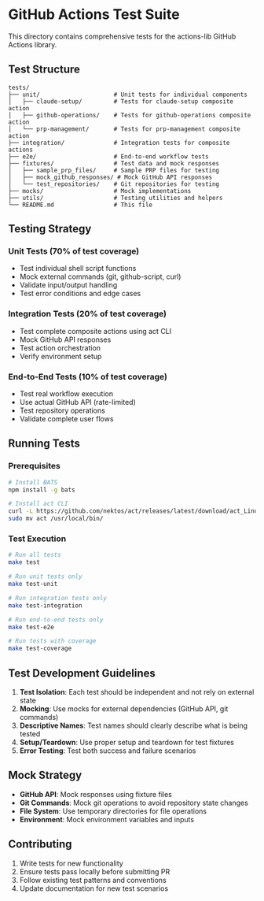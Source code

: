 # GitHub Actions Test Suite

This directory contains comprehensive tests for the actions-lib GitHub Actions library.

## Test Structure

```
tests/
├── unit/                     # Unit tests for individual components
│   ├── claude-setup/         # Tests for claude-setup composite action
│   ├── github-operations/    # Tests for github-operations composite action
│   └── prp-management/       # Tests for prp-management composite action
├── integration/              # Integration tests for composite actions
├── e2e/                      # End-to-end workflow tests
├── fixtures/                 # Test data and mock responses
│   ├── sample_prp_files/     # Sample PRP files for testing
│   ├── mock_github_responses/ # Mock GitHub API responses
│   └── test_repositories/    # Git repositories for testing
├── mocks/                    # Mock implementations
├── utils/                    # Testing utilities and helpers
└── README.md                 # This file
```

## Testing Strategy

### Unit Tests (70% of test coverage)
- Test individual shell script functions
- Mock external commands (git, github-script, curl)
- Validate input/output handling
- Test error conditions and edge cases

### Integration Tests (20% of test coverage)
- Test complete composite actions using act CLI
- Mock GitHub API responses
- Test action orchestration
- Verify environment setup

### End-to-End Tests (10% of test coverage)
- Test real workflow execution
- Use actual GitHub API (rate-limited)
- Test repository operations
- Validate complete user flows

## Running Tests

### Prerequisites
```bash
# Install BATS
npm install -g bats

# Install act CLI
curl -L https://github.com/nektos/act/releases/latest/download/act_Linux_x86_64.tar.gz | tar -xz
sudo mv act /usr/local/bin/
```

### Test Execution
```bash
# Run all tests
make test

# Run unit tests only
make test-unit

# Run integration tests only
make test-integration

# Run end-to-end tests only
make test-e2e

# Run tests with coverage
make test-coverage
```

## Test Development Guidelines

1. **Test Isolation**: Each test should be independent and not rely on external state
2. **Mocking**: Use mocks for external dependencies (GitHub API, git commands)
3. **Descriptive Names**: Test names should clearly describe what is being tested
4. **Setup/Teardown**: Use proper setup and teardown for test fixtures
5. **Error Testing**: Test both success and failure scenarios

## Mock Strategy

- **GitHub API**: Mock responses using fixture files
- **Git Commands**: Mock git operations to avoid repository state changes
- **File System**: Use temporary directories for file operations
- **Environment**: Mock environment variables and inputs

## Contributing

1. Write tests for new functionality
2. Ensure tests pass locally before submitting PR
3. Follow existing test patterns and conventions
4. Update documentation for new test scenarios